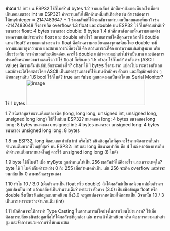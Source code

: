 __คำถาม__ 
1.1  int บน ESP32 ใช้กี่ไบต์?
4 bytes
1.2 จากผลลัพธ์ นักศึกษาสังเกตเห็นอะไรเมื่อค่าเกินขอบเขตของ int บน ESP32? 
ค่าจะวนกลับไปอีกด้านหนึ่งทันทีอย่างเช่น ถ้าเราต้องการให้myInteger = 2147483647 + 1 ซึ่งผลลัพธ์ที่ได้จะกลับจากค่าบวกเป็นลบและเพิ่มมา1 เช่น -2147483648 ซึ่งอาจเกิด overflow
1.3 float และ double บน ESP32 ใช้กี่ไบต์ตามลำดับ?
ขนาดของ float: 4 bytes
ขนาดของ double: 8 bytes
1.4 นักศึกษาสังเกตเห็นความแตกต่างของความแม่นยำระหว่าง float และ double อย่างไร? สถานการณ์ใดที่คุณควรเลือกใช้ double แทน float?
ความแตกต่างระหว่าง float คือด้านความละเอียดของจุดทศนิยมโดย double จะมีความแม่นยำสูงกว่ามาก
และสถานการณ์ที่ควรใช้ คือ สถานการณ์ที่ต้องการความแม่นยำสูงมาก หรือเกี่ยวข้องกับ การคำนวณที่ละเอียดอ่อน  ควรใช้ double
แต่ถ้าความแม่นยำไม่จำเป็นมาก และต้องการประหยัดหน่วยความจำและเร็วกว่าใช้ float ก็เพียงพอ 
1.5 char ใช้กี่ไบต์? ค่าตัวเลข (ASCII value) มีความสัมพันธ์กับอักขระอย่างไร?
 char ใช้ 1 bytes ซึ่งสามารถ แปลงไปมาระหว่างตัวเลขและอักขระได้โดยตรงโดย ASCII เป็นมาตรฐานกลางที่ใช้แทนตัวอักษร ตัวเลข และสัญลักษณ์ต่าง ๆ ด้วยเลขฐานสิบ
1.6 bool ใช้กี่ไบต์? true และ false ถูกแสดงผลเป็นค่าใดบน Serial Monitor?
ใช้  1 bytes <img width="374" height="79" alt="image" src="https://github.com/user-attachments/assets/01f7147c-4efa-4384-94b4-4f650ebf92dc" />


1.7 ชนิดข้อมูลจำนวนเต็มแต่ละชนิด (long, long long, unsigned int, unsigned long, unsigned long long) ใช้กี่ไบต์บน ESP32?
ขนาดของ long: 4 bytes
ขนาดของ long long: 8 bytes
ขนาดของ unsigned int: 4 bytes
ขนาดของ unsigned long: 4 bytes
ขนาดของ unsigned long long: 8 bytes

1.8 บน ESP32, long มีขอบเขตเท่ากับ int หรือไม่? ชนิดข้อมูลใดที่คุณจะใช้หากต้องการเก็บค่าจำนวนเต็มบวกที่ใหญ่ที่สุด?
บน ESP32: int และ long มีขนาดเท่ากัน คือ 4 ไบต์ หากต้องการเก็บค่าจำนวนเต็มบวกขนาดใหญ่  ควรใช้ unsigned long long (8 ไบต์)

1.9 byte ใช้กี่ไบต์? เมื่อ myByte ถูกกำหนดให้เป็น 256 ผลลัพธ์ที่ได้คืออะไร และเพราะเหตุใด?
byte ใช้ 1 ไบต์ เก็บค่าระหว่าง 0 ถึง 255 เมื่อกำหนดค่าเกิน เช่น 256  จะเกิด overflow และค่าจะ วนกลับเป็น 0 ตามหลักเลขฐานสอง

1.10 ทำไม 10 / 3.0 (เมื่อตัวหารเป็น float หรือ double) ถึงได้ผลลัพธ์เป็นทศนิยม แต่เมื่อตัวหารถูกแปลงเป็น int แล้วผลลัพธ์เป็นจำนวนเต็ม?
เพราะว่า ตัวหาร (3.0) เป็นชนิดข้อมูล float หรือ double ซึ่งเป็นชนิดข้อมูลแบบทศนิยม ซึ่ง3.0 จะถูกแปลงจากทศนิยมให้กลายเป็น 3จากนั้น 10 / 3 เป็นการ หารระหว่างจำนวนเต็ม (int)

1.11 นักศึกษาจะใช้การทำ Type Casting ในสถานการณ์ใดบ้างในการเขียนโปรแกรม?
ใช้เมื่อต้องการเปลี่ยนชนิดข้อมูลเพื่อให้ได้ผลลัพธ์ที่ถูกต้อง เช่น หารแล้วได้ทศนิยม หรือ ต้องการความแม่นยำสูง และจัดการหน่วยความจำให้เหมาะสม
